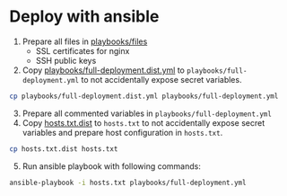 # Deploy with ansible

1. Prepare all files in [playbooks/files](playbooks/files)
    - SSL certificates for nginx
    - SSH public keys
2. Copy [playbooks/full-deployment.dist.yml](playbooks/full-deployment.dist.yml) to `playbooks/full-deployment.yml` to
   not accidentally expose secret variables.

```bash  
cp playbooks/full-deployment.dist.yml playbooks/full-deployment.yml
```

3. Prepare all commented variables in `playbooks/full-deployment.yml`
4. Copy [hosts.txt.dist](hosts.txt.dist) to `hosts.txt` to not accidentally expose secret variables and prepare host
   configuration in `hosts.txt`.

```bash
cp hosts.txt.dist hosts.txt 
```

5. Run ansible playbook with following commands:

```bash
ansible-playbook -i hosts.txt playbooks/full-deployment.yml
```
